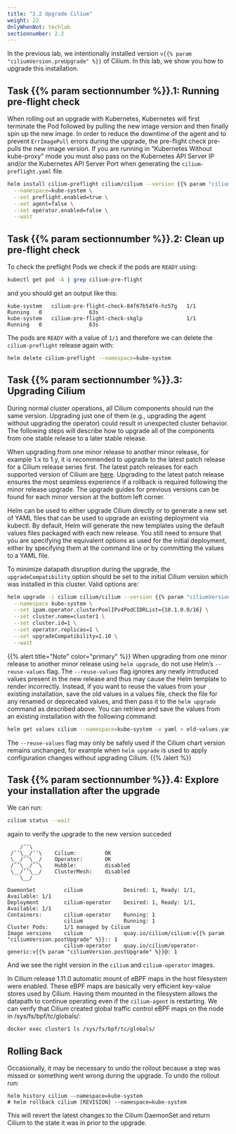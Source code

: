 ```yaml
---
title: "2.2 Upgrade Cilium"
weight: 22
OnlyWhenNot: techlab
sectionnumber: 2.2
---
```


In the previous lab, we intentionally installed version `v{{% param "ciliumVersion.preUpgrade" %}}` of Cilium. In this lab, we show you how to upgrade this installation.


## Task {{% param sectionnumber %}}.1: Running pre-flight check

When rolling out an upgrade with Kubernetes, Kubernetes will first terminate the Pod followed by pulling the new image version and then finally spin up the new image. In order to reduce the downtime of the agent and to prevent `ErrImagePull` errors during the upgrade, the pre-flight check pre-pulls the new image version. If you are running in "Kubernetes Without kube-proxy" mode you must also pass on the Kubernetes API Server IP and/or the Kubernetes API Server Port when generating the `cilium-preflight.yaml` file.

```bash
helm install cilium-preflight cilium/cilium --version {{% param "ciliumVersion.postUpgrade" %}} \
  --namespace=kube-system \
  --set preflight.enabled=true \
  --set agent=false \
  --set operator.enabled=false \
  --wait
```


## Task {{% param sectionnumber %}}.2: Clean up pre-flight check


To check the preflight Pods we check if the pods are `READY` using:

```bash
kubectl get pod -A | grep cilium-pre-flight
```

and you should get an output like this:

```
kube-system   cilium-pre-flight-check-84f67b54f6-hz57g   1/1     Running   0               63s
kube-system   cilium-pre-flight-check-skglp              1/1     Running   0               63s
```

The pods are `READY` with a value of `1/1` and therefore we can delete the `cilium-preflight` release again with:

```bash
helm delete cilium-preflight --namespace=kube-system
```


## Task {{% param sectionnumber %}}.3: Upgrading Cilium

During normal cluster operations, all Cilium components should run the same version. Upgrading just one of them (e.g., upgrading the agent without upgrading the operator) could result in unexpected cluster behavior. The following steps will describe how to upgrade all of the components from one stable release to a later stable release.

When upgrading from one minor release to another minor release, for example 1.x to 1.y, it is recommended to upgrade to the latest patch release for a Cilium release series first. The latest patch releases for each supported version of Cilium are [here](https://github.com/cilium/cilium#stable-releases). Upgrading to the latest patch release ensures the most seamless experience if a rollback is required following the minor release upgrade. The upgrade guides for previous versions can be found for each minor version at the bottom left corner.

Helm can be used to either upgrade Cilium directly or to generate a new set of YAML files that can be used to upgrade an existing deployment via kubectl. By default, Helm will generate the new templates using the default values files packaged with each new release. You still need to ensure that you are specifying the equivalent options as used for the initial deployment, either by specifying them at the command line or by committing the values to a YAML file.

To minimize datapath disruption during the upgrade, the `upgradeCompatibility` option should be set to the initial Cilium version which was installed in this cluster. Valid options are:

```bash
helm upgrade -i cilium cilium/cilium --version {{% param "ciliumVersion.postUpgrade" %}} \
  --namespace kube-system \
  --set ipam.operator.clusterPoolIPv4PodCIDRList={10.1.0.0/16} \
  --set cluster.name=cluster1 \
  --set cluster.id=1 \
  --set operator.replicas=1 \
  --set upgradeCompatibility=1.10 \
  --wait
```
{{% alert title="Note" color="primary" %}}
When upgrading from one minor release to another minor release using `helm upgrade`, do not use Helm’s `--reuse-values` flag. The  `--reuse-values` flag ignores any newly introduced values present in the new release and thus may cause the Helm template to render incorrectly. Instead, if you want to reuse the values from your existing installation, save the old values in a values file, check the file for any renamed or deprecated values, and then pass it to the `helm upgrade` command as described above. You can retrieve and save the values from an existing installation with the following command:

```bash
helm get values cilium --namespace=kube-system -o yaml > old-values.yaml
```

The `--reuse-values` flag may only be safely used if the Cilium chart version remains unchanged, for example when `helm upgrade` is used to apply configuration changes without upgrading Cilium.
{{% /alert %}}


## Task {{% param sectionnumber %}}.4: Explore your installation after the upgrade

We can run:

```bash
cilium status --wait
```

again to verify the upgrade to the new version succeded

```
    /¯¯\
 /¯¯\__/¯¯\    Cilium:         OK
 \__/¯¯\__/    Operator:       OK
 /¯¯\__/¯¯\    Hubble:         disabled
 \__/¯¯\__/    ClusterMesh:    disabled
    \__/

DaemonSet         cilium             Desired: 1, Ready: 1/1, Available: 1/1
Deployment        cilium-operator    Desired: 1, Ready: 1/1, Available: 1/1
Containers:       cilium-operator    Running: 1
                  cilium             Running: 1
Cluster Pods:     1/1 managed by Cilium
Image versions    cilium             quay.io/cilium/cilium:v{{% param "ciliumVersion.postUpgrade" %}}:: 1
                  cilium-operator    quay.io/cilium/operator-generic:v{{% param "ciliumVersion.postUpgrade" %}}@: 1
```

And we see the right version in the `cilium` and `cilium-operator` images.


In Cilium release 1.11.0 automatic mount of eBPF maps in the host filesystem were enabled. These eBPF maps are basically very efficient key-value stores used by Cilium. Having them mounted in the filesystem allows the datapath to continue operating even if the `cilium-agent` is restarting. We can verify that Cilium created global traffic control eBPF maps on the node in /sys/fs/bpf/tc/globals/:

```bash
docker exec cluster1 ls /sys/fs/bpf/tc/globals/
```


## Rolling Back

Occasionally, it may be necessary to undo the rollout because a step was missed or something went wrong during the upgrade. To undo the rollout run:

```
helm history cilium --namespace=kube-system
# helm rollback cilium [REVISION] --namespace=kube-system
```

This will revert the latest changes to the Cilium DaemonSet and return Cilium to the state it was in prior to the upgrade.
